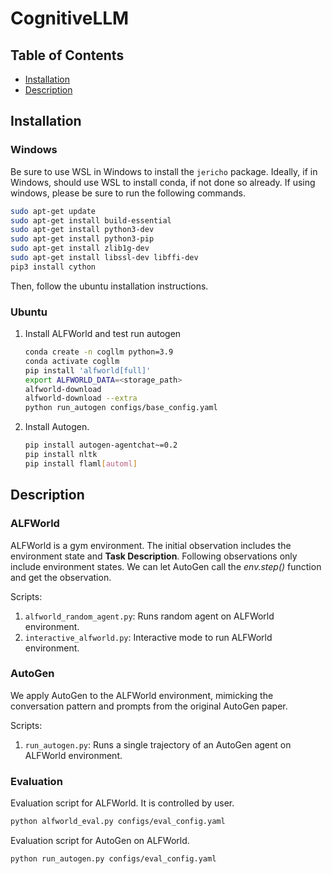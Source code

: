 # CognitiveLLM


## Table of Contents

- [Installation](#installation)
- [Description](#description)


## Installation

### Windows
Be sure to use WSL in Windows to install the `jericho` package. Ideally, if in Windows, should use WSL to install conda, if not done so already. If using windows, please be sure to run the following commands.


```sh
sudo apt-get update
sudo apt-get install build-essential
sudo apt-get install python3-dev
sudo apt-get install python3-pip
sudo apt-get install zlib1g-dev
sudo apt-get install libssl-dev libffi-dev
pip3 install cython
```

Then, follow the ubuntu installation instructions.
### Ubuntu
1. Install ALFWorld and test run autogen
    ```sh
    conda create -n cogllm python=3.9
    conda activate cogllm
    pip install 'alfworld[full]'
    export ALFWORLD_DATA=<storage_path>
    alfworld-download
    alfworld-download --extra
    python run_autogen configs/base_config.yaml
    ```

2. Install Autogen.
   ```sh
   pip install autogen-agentchat~=0.2
   pip install nltk
   pip install flaml[automl]
   ```

## Description
### ALFWorld
ALFWorld is a gym environment. The initial observation includes the environment state and **Task Description**. Following observations only include environment states. We can let AutoGen call the *env.step()* function and get the observation.

Scripts:
1. `alfworld_random_agent.py`: Runs random agent on ALFWorld environment.
2. `interactive_alfworld.py`: Interactive mode to run ALFWorld environment.

### AutoGen
We apply AutoGen to the ALFWorld environment, mimicking the conversation pattern and prompts from the original AutoGen paper.

Scripts:
1. `run_autogen.py`: Runs a single trajectory of an AutoGen agent on ALFWorld environment.


### Evaluation
Evaluation script for ALFWorld. It is controlled by user.
```sh
python alfworld_eval.py configs/eval_config.yaml 
```

Evaluation script for AutoGen on ALFWorld.
```sh
python run_autogen.py configs/eval_config.yaml 
```

